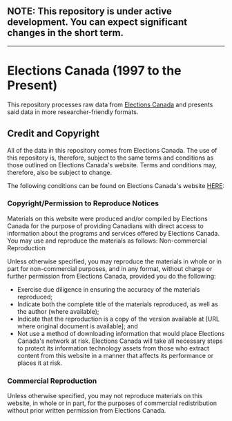 
## NOTE: This repository is under active development. You can expect significant changes in the short term.


--- 
# Elections Canada (1997 to the Present)

This repository processes raw data from [Elections Canada](https://www.elections.ca/home.aspx) and presents said data in more researcher-friendly formats. 

## Credit and Copyright 

All of the data in this repository comes from Elections Canada. The use of this repository is, therefore, subject to the same terms and conditions as those outlined on Elections Canada's website. Terms and conditions may, therefore, also be subject to change. 

The following conditions can be found on Elections Canada's website [HERE](https://www.elections.ca/content.aspx?section=pri&document=index&lang=e#archive): 

### Copyright/Permission to Reproduce Notices

Materials on this website were produced and/or compiled by Elections Canada for the purpose of providing Canadians with direct access to information about the programs and services offered by Elections Canada. You may use and reproduce the materials as follows:
Non-commercial Reproduction

Unless otherwise specified, you may reproduce the materials in whole or in part for non-commercial purposes, and in any format, without charge or further permission from Elections Canada, provided you do the following:

* Exercise due diligence in ensuring the accuracy of the materials reproduced;
* Indicate both the complete title of the materials reproduced, as well as the author (where available);
* Indicate that the reproduction is a copy of the version available at [URL where original document is available]; and
* Not use a method of downloading information that would place Elections Canada's network at risk. Elections Canada will take all necessary steps to protect its information technology assets from those who extract content from this website in a manner that affects its performance or places it at risk.

### Commercial Reproduction

Unless otherwise specified, you may not reproduce materials on this website, in whole or in part, for the purposes of commercial redistribution without prior written permission from Elections Canada.